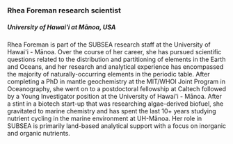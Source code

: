 ### **Rhea Foreman** research scientist
##### University of Hawai'i at Mānoa, USA

Rhea Foreman is part of the SUBSEA research staff at the University of Hawai'i - Mānoa. Over the course of her career, she has pursued scientific questions related to the distribution and partitioning of elements in the Earth and Oceans, and her research and analytical experience has encompassed the majority of naturally-occurring elements in the periodic table. After completing a PhD in mantle geochemistry at the MIT/WHOI Joint Program in Oceanography, she went on to a postdoctoral fellowship at Caltech followed by a Young Investigator position at the University of Hawai'i - Mānoa. After a stint in a biotech start-up that was researching algae-derived biofuel, she gravitated to marine chemistry and has spent the last 10+ years studying nutrient cycling in the marine environment at UH-Mānoa. Her role in SUBSEA is primarily land-based analytical support with a focus on inorganic and organic nutrients.
